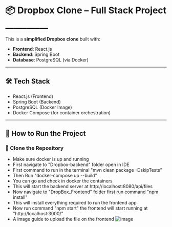 # 📦 Dropbox Clone – Full Stack Project __________

This is a **simplified Dropbox clone** built with:

- **Frontend**: React.js
- **Backend**: Spring Boot
- **Database**: PostgreSQL (via Docker)

---

## 🛠️ Tech Stack

- React.js (Frontend)
- Spring Boot (Backend)
- PostgreSQL (Docker Image)
- Docker Compose (for container orchestration)

---

## 🚀 How to Run the Project

### 📁 Clone the Repository

- Make sure docker is up and running
- First navigate to "Dropbox-backend" folder open in IDE
- First command to run in the terminal "mvn clean package -DskipTests"
- Then Run "docker-compose up --build"
- You can go and check in docker the containers
- This will start the backend server at  http://localhost:8080/api/files
- Now navigate to "DropBox_Frontend"  folder first run command "npm install"
- This will install everything required to run the frontend app
- Now run command "npm start" the frontend will start running at "http://localhost:3000/"
- A image guide to upload the file on the frontend
![image](https://github.com/user-attachments/assets/02112fd3-fe23-428a-a217-4740fc64c3bd)



  
